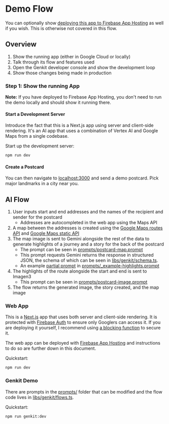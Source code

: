 # Demo Flow

You can optionally show [deploying this app to Firebase App Hosting](deploy.md) as well if you wish. This is otherwise not covered in this flow.

## Overview

1. Show the running app (either in Google Cloud or locally)
2. Talk through its flow and features used
3. Open the Genkit developer console and show the development loop
4. Show those changes being made in production

### Step 1: Show the running App

**Note:** If you have deployed to Firebase App Hosting, you don't need to run the demo locally and should show it running there.

#### Start a Development Server

Introduce the fact that this is a Next.js app using server and client-side rendering. It's an AI app that uses a combination of Vertex AI and Google Maps from a single codebase.

Start up the development server:

```sh
npm run dev
```

#### Create a Postcard

You can then navigate to [localhost:3000](http://localhost:3000) and send a demo postcard. Pick major landmarks in a city near you.

## AI Flow

1. User inputs start and end addresses and the names of the recipient and sender for the postcard
   * Addresses are autocompleted in the web app using the Maps API
2. A map between the addresses is created using the [Google Maps routes API](https://developers.google.com/maps/documentation/routes) and [Google Maps static API](https://developers.google.com/maps/documentation/maps-static/overview)
3. The map image is sent to Gemini alongside the rest of the data to generate highlights of a journey and a story for the back of the postcard
   * The prompt can be seen in [prompts/postcard-map.prompt](prompts/postcard-map.prompt)
   * This prompt requests Gemini returns the response in structured JSON, the schema of which can be seen in [libs/genkit/schema.ts](libs/genkit/schema.ts).
   * An example [partial prompt](https://firebase.google.com/docs/genkit/dotprompt#partials) in [prompts/_example-highlights.prompt](prompts/_example-highlights.prompt)
4. The highlights of the route alongside the start and end is sent to Imagen3
   * This prompt can be seen in [prompts/postcard-image.prompt](prompts/postcard-image.prompt)
5. The flow returns the generated image, the story created, and the map image

### Web App

This is a [Next.js](https://nextjs.org) app that uses both server and client-side rendering. It is protected with [Firebase Auth](https://firebase.google.com/docs/auth) to ensure only Googlers can access it. If you are deploying it yourself, I recommend using [a blocking function](https://firebase.google.com/docs/auth/extend-with-blocking-functions) to secure it.

The web app can be deployed with [Firebase App Hosting](https://firebase.google.com/docs/app-hosting) and instructions to do so are further down in this document.

Quickstart:

```sh
npm run dev
```

### Genkit Demo

There are prompts in the [prompts/](prompts/) folder that can be modified and the flow code lives in [libs/genkit/flows.ts](libs/genkit/flows.ts).

Quickstart:

```sh
npm run genkit:dev
```
